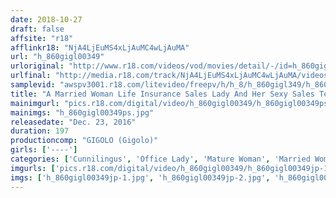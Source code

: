 ```yaml
---
date: 2018-10-27
draft: false
affsite: "r18"
afflinkr18: "NjA4LjEuMS4xLjAuMC4wLjAuMA"
url: "h_860gigl00349"
urloriginal: "http://www.r18.com/videos/vod/movies/detail/-/id=h_860gigl00349"
urlfinal: "http://media.r18.com/track/NjA4LjEuMS4xLjAuMC4wLjAuMA/videos/vod/movies/detail/-/id=h_860gigl00349"
samplevid: "awspv3001.r18.com/litevideo/freepv/h/h_8/h_860gigl349/h_860gigl349_dmb_w.mp4"
title: "A Married Woman Life Insurance Sales Lady And Her Sexy Sales Technique After I Fuck You, I Want You To Sign This Contract!"
mainimgurl: "pics.r18.com/digital/video/h_860gigl00349/h_860gigl00349ps.jpg"
mainimgs: "h_860gigl00349ps.jpg"
releasedate: "Dec. 23, 2016"
duration: 197
productioncomp: "GIGOLO (Gigolo)"
girls: ['----']
categories: ['Cunnilingus', 'Office Lady', 'Mature Woman', 'Married Woman', 'Amateur', 'Cowgirl', 'Creampie', 'Blowjob']
imgurls: ['pics.r18.com/digital/video/h_860gigl00349/h_860gigl00349jp-1.jpg', 'pics.r18.com/digital/video/h_860gigl00349/h_860gigl00349jp-2.jpg', 'pics.r18.com/digital/video/h_860gigl00349/h_860gigl00349jp-3.jpg', 'pics.r18.com/digital/video/h_860gigl00349/h_860gigl00349jp-4.jpg', 'pics.r18.com/digital/video/h_860gigl00349/h_860gigl00349jp-5.jpg', 'pics.r18.com/digital/video/h_860gigl00349/h_860gigl00349jp-6.jpg', 'pics.r18.com/digital/video/h_860gigl00349/h_860gigl00349jp-7.jpg', 'pics.r18.com/digital/video/h_860gigl00349/h_860gigl00349jp-8.jpg', 'pics.r18.com/digital/video/h_860gigl00349/h_860gigl00349jp-9.jpg', 'pics.r18.com/digital/video/h_860gigl00349/h_860gigl00349jp-10.jpg', 'pics.r18.com/digital/video/h_860gigl00349/h_860gigl00349jp-11.jpg', 'pics.r18.com/digital/video/h_860gigl00349/h_860gigl00349jp-12.jpg', 'pics.r18.com/digital/video/h_860gigl00349/h_860gigl00349jp-13.jpg', 'pics.r18.com/digital/video/h_860gigl00349/h_860gigl00349jp-14.jpg', 'pics.r18.com/digital/video/h_860gigl00349/h_860gigl00349jp-15.jpg', 'pics.r18.com/digital/video/h_860gigl00349/h_860gigl00349jp-16.jpg', 'pics.r18.com/digital/video/h_860gigl00349/h_860gigl00349jp-17.jpg', 'pics.r18.com/digital/video/h_860gigl00349/h_860gigl00349jp-18.jpg', 'pics.r18.com/digital/video/h_860gigl00349/h_860gigl00349jp-19.jpg', 'pics.r18.com/digital/video/h_860gigl00349/h_860gigl00349jp-20.jpg']
imgs: ['h_860gigl00349jp-1.jpg', 'h_860gigl00349jp-2.jpg', 'h_860gigl00349jp-3.jpg', 'h_860gigl00349jp-4.jpg', 'h_860gigl00349jp-5.jpg', 'h_860gigl00349jp-6.jpg', 'h_860gigl00349jp-7.jpg', 'h_860gigl00349jp-8.jpg', 'h_860gigl00349jp-9.jpg', 'h_860gigl00349jp-10.jpg', 'h_860gigl00349jp-11.jpg', 'h_860gigl00349jp-12.jpg', 'h_860gigl00349jp-13.jpg', 'h_860gigl00349jp-14.jpg', 'h_860gigl00349jp-15.jpg', 'h_860gigl00349jp-16.jpg', 'h_860gigl00349jp-17.jpg', 'h_860gigl00349jp-18.jpg', 'h_860gigl00349jp-19.jpg', 'h_860gigl00349jp-20.jpg']
---
```

